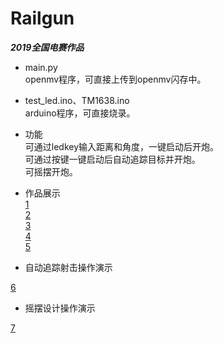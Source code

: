 # Railgun
***2019全国电赛作品***

- main.py  
openmv程序，可直接上传到openmv闪存中。  
- test_led.ino、TM1638.ino  
arduino程序，可直接烧录。

- 功能  
可通过ledkey输入距离和角度，一键启动后开炮。  
可通过按键一键启动后自动追踪目标并开炮。  
可摇摆开炮。  

- 作品展示  
[1](https://s2.ax1x.com/2019/08/28/m71tXV.md.jpg)  
[2](https://s2.ax1x.com/2019/08/28/m7lxQx.md.jpg)  
[3](https://s2.ax1x.com/2019/08/28/m7lXWR.md.jpg)  
[4](https://s2.ax1x.com/2019/08/28/m7lLFJ.md.jpg)  
[5](https://s2.ax1x.com/2019/08/28/m7lHwF.md.jpg)    

- 自动追踪射击操作演示

[6](https://s2.ax1x.com/2019/08/28/m7lOY9.gif)

- 摇摆设计操作演示  

[7](https://s2.ax1x.com/2019/08/28/m7lvS1.gif)  
